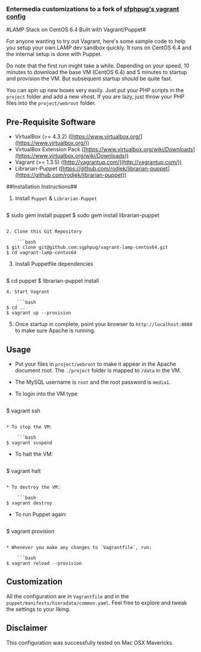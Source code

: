 ### Entermedia customizations to a fork of [sfphpug's vagrant config](https://github.com/sgphpug/vagrant-lamp-centos64)
#LAMP Stack on CentOS 6.4 Built with Vagrant/Puppet#

For anyone wanting to try out Vagrant, here's some sample code to help you setup your own LAMP dev sandbox quickly. It runs on CentOS 6.4 and the internal setup is done with Puppet.

Do note that the first run might take a while. Depending on your speed, 10 minutes to download the base VM (CentOS 6.4) and 5 minutes to startup and provision the VM. But subsequent startup should be quite fast.

You can spin up new boxes very easily. Just put your PHP scripts in the `project` folder and add a new vhost. If you are lazy, just throw your PHP files into the `project/webroot` folder.

## Pre-Requisite Software ##

* VirtualBox (>= 4.3.2) ([https://www.virtualbox.org/](https://www.virtualbox.org/))
* VirtualBox Extension Pack ([https://www.virtualbox.org/wiki/Downloads](https://www.virtualbox.org/wiki/Downloads))
* Vagrant (>= 1.3.5) ([http://vagrantup.com/](http://vagrantup.com/))
* Librarian-Puppet ([https://github.com/rodjek/librarian-puppet](https://github.com/rodjek/librarian-puppet))

##Installation Instructions##

1. Install `Puppet` & `Librarian-Puppet`

	```bash
$ sudo gem install puppet
$ sudo gem install librarian-puppet
```

2. Clone this Git Repository

	```bash
$ git clone git@github.com:sgphpug/vagrant-lamp-centos64.git
$ cd vagrant-lamp-centos64
```

3. Install Puppetfile dependencies

	```bash
$ cd puppet
$ librarian-puppet install
```
4. Start Vagrant

	```bash
$ cd ..
$ vagrant up --provision
```

5.  Once startup in complete, point your browser to `http://localhost:8080` to make sure Apache is running.


## Usage ##

* Put your files in `project/webroot` to make it appear in the Apache document root. The `./project` folder is mapped to `/data` in the VM.

* The MySQL username is `root` and the root password is `media1`.

* To login into the VM type

	```bash
$ vagrant ssh
```

* To stop the VM:

	```bash
$ vagrant suspend
```

* To halt the VM:

	```bash
$ vagrant halt
```

* To destroy the VM:

	```bash
$ vagrant destroy
```

* To run Puppet again:

	```bash
$ vagrant provision
```

* Whenever you make any changes to `Vagrantfile`, run:

	```bash
$ vagrant reload --provision
```

## Customization ##

All the configuration are in `Vagrantfile` and in the `puppet/manifests/hieradata/common.yaml`. Feel free to explore and tweak the settings to your liking.

## Disclaimer ##

This configuration was successfully tested on Mac OSX Mavericks.
